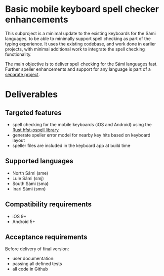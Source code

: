 # Basic mobile keyboard spell checker enhancements

This subproject is a minimal update to the existing keyboards for the Sámi languages, to be able to minimally support spell checking as part of the typing experience. It uses the existing codebase, and work done in earlier projects, with minimal additional work to integrate the spell checking functionality.

The main objective is to deliver spell checking for the Sámi languages fast. Further speller enhancements and support for any language is part of a [separate project](MobileSpell2.md).

# Deliverables

## Targeted features

* spell checking for the mobile keyboards (iOS and Android) using the [Rust hfst-ospell library](https://github.com/bbqsrc/hfst-ospell-rs)
* generate speller error model for nearby key hits based on keyboard layout
* speller files are included in the keyboard app at build time

## Supported languages

* North Sámi (sme)
* Lule Sámi (smj)
* South Sámi (sma)
* Inari Sámi (smn)

## Compatibility requirements

* iOS 9+
* Android 5+

## Acceptance requirements

Before delivery of final version:

* user documentation
* passing all defined tests
* all code in Github
